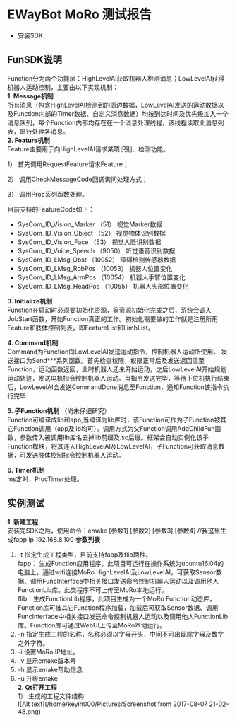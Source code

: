 # EWayBot MoRo 测试报告
- 安装SDK
## FunSDK说明
Function分为两个功能层：HighLevelAI获取机器人检测消息；LowLevelAI获得机器人运动控制，主要由以下实现机制：  
**1. Message机制**  
所有消息（包含HighLevelAI检测到的周边数据，LowLevelAI发送的运动数据以及Function内部的Timer数据、自定义消息数据）均按到达时间及优先级加入一个消息队列，每个Function内部均存在在一个消息处理线程，该线程读取此消息列表，串行处理各消息。  
**2. Feature机制**   
Feature主要用于向HighLevelAI请求某项识别、检测功能。 

1） 首先调用RequestFeature请求Feature；  

2） 调用CheckMessageCode回调询问处理方式；  

3） 调用Proc系列函数处理。  

目前支持的FeatureCode如下： 
- SysCom_ID_Vision_Marker （51）  视觉Marker数据
- SysCom_ID_Vision_Object （52） 视觉物体识别数据
- SysCom_ID_Vision_Face （53） 视觉人脸识别数据
- SysCom_ID_Voice_Speech （9050） 听觉语音识别数据
- SysCom_ID_LMsg_Obst （10052） 障碍检测传感器数据
- SysCom_ID_LMsg_RobPos （10053） 机器人位置变化
- SysCom_ID_LMsg_ArmPos （10054） 机器人手臂位置变化
- SysCom_ID_LMsg_HeadPos （10055） 机器人头部位置变化  

**3. Initialize机制**  
Function在启动时必须要初始化资源，等资源初始化完成之后，系统会调入JobStart函数，开始Function真正的工作。初始化需要做的工作就是注册所用Feature和肢体控制列表，即FeatureList和LimbList。  

**4. Command机制**  
Command为Function向LowLevelAI发送运动指令，控制机器人运动所使用。 发送接口为Send***系列函数。首先检查权限，权限正常后及发送返回值至Function，运动函数返回，此时机器人还未开始运动，之后LowLevelAI开始规划运动轨迹，发送电机指令控制机器人运动。当指令发送完毕，等待下位机执行结束后，LowLevelAI会发送CommandDone消息至Function，通知Function该指令执行完毕  

**5. 子Function机制**  （尚未仔细研究）  
Function可编译成lib和app,当编译为lib库时，该Function可作为子Function被其它Function调用（app及lib均可）。调用方式为父Function调用AddChildFun函数，参数传入被调用lib库名去掉lib前缀及.so后缀。框架会自动实例化该子Function模块，将其连入HighLevelAI及LowLevelAI，子Function可获取消息数据，可发送肢体控制指令控制机器人运动。  

**6. Timer机制**  
ms定时，ProcTimer处理。

## 实例测试
**1. 新建工程**  
安装完SDK之后，使用命令：emake [参数1] [参数2] [参数3] [参数4]  //我这里生成fapp ip 192.168.8.100
**参数列表**  
1) -t 指定生成工程类型，目前支持fapp及flib两种。  
fapp： 生成Function应用程序，此项目可运行在操作系统为ubuntu16.04的电脑上，通过wifi连接MoRo HighLevelAI及LowLevelAI，可获取Sensor数据、调用FuncInterface中相关接口发送命令控制机器人运动以及调用他人FunctionLib库。此类程序不可上传至MoRo本地运行。  
flib：生成FunctionLib程序，此项目生成为一个MoRo Function动态库，Function库可被其它Function程序加载，加载后可获取Sensor数据、调用FuncInterface中相关接口发送命令控制机器人运动以及调用他人FunctionLib库。Function库可通过WebUI上传至MoRo本地运行。  
2) -n 指定生成工程的名称，名称必须以字母开头，中间不可出现除字母及数字之外字符。  
3) -i 设置MoRo IP地址。  
4) -v 显示emake版本号  
5) -h 显示emake帮助信息  
6) -u 升级emake  
**2. Qt打开工程**  
1） 生成的工程文件结构  
![Alt text](/home/keyin000/Pictures/Screenshot from 2017-08-07 21-02-48.png)
